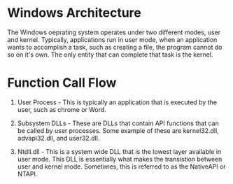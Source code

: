 # Windows Architecture

The Windows oeprating system operates under two different modes, user and kernel. Typically, applications run in user mode, when an application wants to accomplish a task, such as creating a file, the program cannot  do so on it's own. The only entity that can complete that task is the kernel.

# Function Call Flow

1. User Process - This is typically an application that is executed by the user, such as chrome or Word.

2. Subsystem DLLs - These are DLLs that contain API functions that can be called by user processes. Some example of these are kernel32.dll, advapi32.dll, and user32.dll.

3. Ntdll.dll - This is a system wide DLL that is the lowest layer available in user mode. This DLL is essentially what makes the transistion between user and kernel mode. Sometimes, this is referred to as the NativeAPI or NTAPI.
